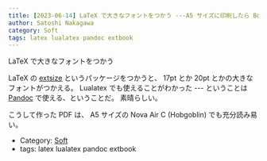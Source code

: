 ```yaml
---
title: [2023-06-14] LaTeX で大きなフォントをつかう ---A5 サイズに印刷したら Boox Nova Air C でも読み易い
author: Satoshi Nakagawa
category: Soft
tags: latex lualatex pandoc extbook
---
```


LaTeX で大きなフォントをつかう

LaTeX の
[extsize](https://www.ctan.org/pkg/extsizes)
というパッケージをつかうと、
17pt とか 20pt とかの大きなフォントがつかえる。
Lualatex でも使えることがわかった ---
ということは
[Pandoc](https://pandoc-doc-ja.readthedocs.io/ja/latest/users-guide.html) で使える、ということだ。
素晴らしい。

 こうして作った PDF は、
A5 サイズの Nova Air C (Hobgoblin) でも充分読み易い。

- Category: [Soft](https://merapano.github.io/categories.html#Soft)
- tags: latex lualatex pandoc extbook

